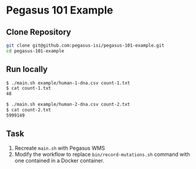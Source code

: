 # Pegasus 101 Example

## Clone Repository

```sh
git clone git@github.com:pegasus-isi/pegasus-101-example.git
cd pegasus-101-example
```

## Run locally

```sh
$ ./main.sh example/human-1-dna.csv count-1.txt
$ cat count-1.txt
48

$ ./main.sh example/human-2-dna.csv count-2.txt
$ cat count-2.txt
5999149
```

## Task

1. Recreate `main.sh` with Pegasus WMS
1. Modify the workflow to replace `bin/record-mutations.sh` command with one contained in a Docker container.
